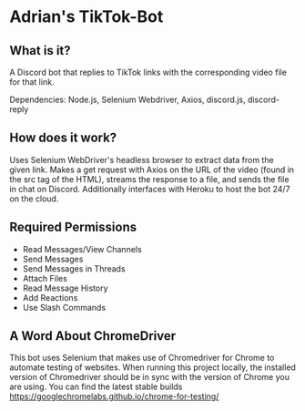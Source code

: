 # Adrian's TikTok-Bot
## What is it?
A Discord bot that replies to TikTok links with the corresponding video file for that link.

Dependencies: Node.js, Selenium Webdriver, Axios, discord.js, discord-reply

## How does it work?
Uses Selenium WebDriver's headless browser to extract data from the given link.
Makes a get request with Axios on the URL of the video (found in the src tag of the HTML), streams the response to a file, and sends the file in chat on Discord.
Additionally interfaces with Heroku to host the bot 24/7 on the cloud.

## Required Permissions
- Read Messages/View Channels
- Send Messages
- Send Messages in Threads
- Attach Files
- Read Message History
- Add Reactions
- Use Slash Commands

## A Word About ChromeDriver
This bot uses Selenium that makes use of Chromedriver for Chrome to automate testing of websites.
When running this project locally, the installed version of Chromedriver should be in sync with the version of Chrome you are using.
You can find the latest stable builds  
https://googlechromelabs.github.io/chrome-for-testing/